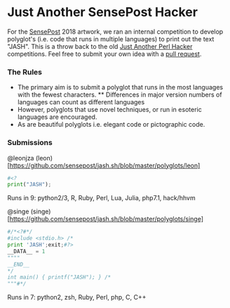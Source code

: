 # Just Another SensePost Hacker

For the [SensePost](https://sensepost.com/) 2018 artwork, we ran an internal competition to develop polyglot's (i.e. code that runs in multiple languages) to print out the text "JASH". This is a throw back to the old [Just Another Perl Hacker](https://en.wikipedia.org/wiki/Just_another_Perl_hacker) competitions. Feel free to submit your own idea with a [pull request](https://github.com/sensepost/jash.sh/compare).

### The Rules

* The primary aim is to submit a polyglot that runs in the most languages with the fewest characters.
** Differences in major version numbers of languages can count as different languages
* However, polyglots that use novel techniques, or run in esoteric languages are encouraged.
* As are beautiful polyglots i.e. elegant code or pictographic code.

### Submissions

@leonjza (leon)[https://github.com/sensepost/jash.sh/blob/master/polyglots/leon]
```python
#<?
print("JASH");
```
Runs in 9: python2/3, R, Ruby, Perl, Lua, Julia, php7.1, hack/hhvm

@singe (singe)[https://github.com/sensepost/jash.sh/blob/master/polyglots/singe]
```python
#/*<?#*/
#include <stdio.h> /*
print 'JASH';exit;#?>
__DATA__ = 1
""""
__END__
*/
int main() { printf("JASH"); } /*
"""#*/
```
Runs in 7: python2, zsh, Ruby, Perl, php, C, C++
